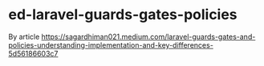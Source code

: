 # ed-laravel-guards-gates-policies
By article https://sagardhiman021.medium.com/laravel-guards-gates-and-policies-understanding-implementation-and-key-differences-5d56186603c7

